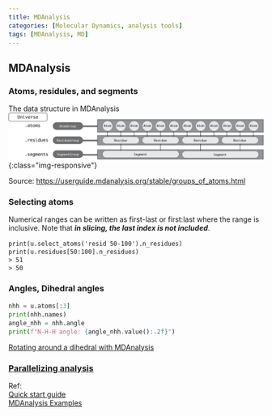 ```yaml
---
title: MDAnalysis
categories: [Molecular Dynamics, analysis tools]
tags: [MDAnalysis, MD]
---
```


## MDAnalysis

### Atoms, residules, and segments

The data structure in MDAnalysis
![Atoms and atom groups](/img/md/group_atoms.png){:class="img-responsive"}

Source: https://userguide.mdanalysis.org/stable/groups_of_atoms.html

### Selecting atoms
Numerical ranges can be written as first-last or first:last where the range is inclusive. Note that ***in slicing, the last index is not included***.


```console
print(u.select_atoms('resid 50-100').n_residues)
print(u.residues[50:100].n_residues)
> 51
> 50
```

### Angles, Dihedral angles
```python
nhh = u.atoms[:3]
print(nhh.names)
angle_nhh = nhh.angle
print(f"N-H-H angle: {angle_nhh.value():.2f}")
```

[Rotating around a dihedral with MDAnalysis](http://www.richardjgowers.com/2017/08/14/rotating.html)

### [Parallelizing analysis](https://userguide.mdanalysis.org/stable/examples/analysis/custom_parallel_analysis.html)


Ref: \
[Quick start guide](https://userguide.mdanalysis.org/stable/examples/quickstart.html) \
[MDAnalysis Examples](https://userguide.mdanalysis.org/stable/examples/README.html)

